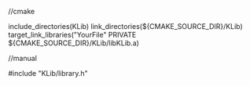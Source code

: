 //cmake

include_directories(KLib)
link_directories(${CMAKE_SOURCE_DIR}/KLib)
target_link_libraries("YourFile" PRIVATE ${CMAKE_SOURCE_DIR}/KLib/libKLib.a)

//manual

#include "KLib/library.h"

